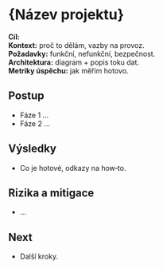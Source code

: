 
# {Název projektu}

**Cíl:**  
**Kontext:** proč to dělám, vazby na provoz.  
**Požadavky:** funkční, nefunkční, bezpečnost.  
**Architektura:** diagram + popis toku dat.  
**Metriky úspěchu:** jak měřím hotovo.

## Postup
- Fáze 1 …
- Fáze 2 …

## Výsledky
- Co je hotové, odkazy na how‑to.

## Rizika a mitigace
- …

## Next
- Další kroky.

